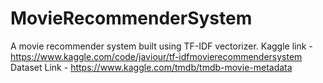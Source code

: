 # MovieRecommenderSystem
A movie recommender system built using TF-IDF vectorizer. 
Kaggle link - https://www.kaggle.com/code/javiour/tf-idfmovierecommendersystem
Dataset Link - https://www.kaggle.com/tmdb/tmdb-movie-metadata
